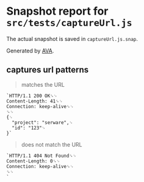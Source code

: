 # Snapshot report for `src/tests/captureUrl.js`

The actual snapshot is saved in `captureUrl.js.snap`.

Generated by [AVA](https://avajs.dev).

## captures url patterns

> matches the URL

    `HTTP/1.1 200 OK␍␊
    Content-Length: 41␍␊
    Connection: keep-alive␍␊
    ␍␊
    {␊
      "project": "serware",␊
      "id": "123"␊
    }`

> does not match the URL

    `HTTP/1.1 404 Not Found␍␊
    Content-Length: 0␍␊
    Connection: keep-alive␍␊
    ␍␊
    `
